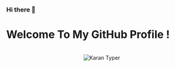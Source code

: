 ### Hi there 👋

# Welcome To My GitHub Profile !

<br/>
<div align="center">
  <img src="https://user-images.githubusercontent.com/73129634/224562043-6e5dcb86-97d0-44f9-adc3-60f6169694f5.gif" alt="Karan Typer" />
</div>
<br/>


<!--
**karan1608/karan1608** is a ✨ _special_ ✨ repository because its `README.md` (this file) appears on your GitHub profile.

Here are some ideas to get you started:

- 🔭 I’m currently working on ...
- 🌱 I’m currently learning ...
- 👯 I’m looking to collaborate on ...
- 🤔 I’m looking for help with ...
- 💬 Ask me about ...
- 📫 How to reach me: ...
- 😄 Pronouns: ...
- ⚡ Fun fact: ...
-->

